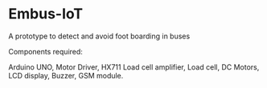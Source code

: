 # Embus-IoT
A prototype to detect and avoid foot boarding in buses

Components required:

Arduino UNO,
Motor Driver,
HX711 Load cell amplifier,
Load cell,
DC Motors,
LCD display,
Buzzer,
GSM module.
